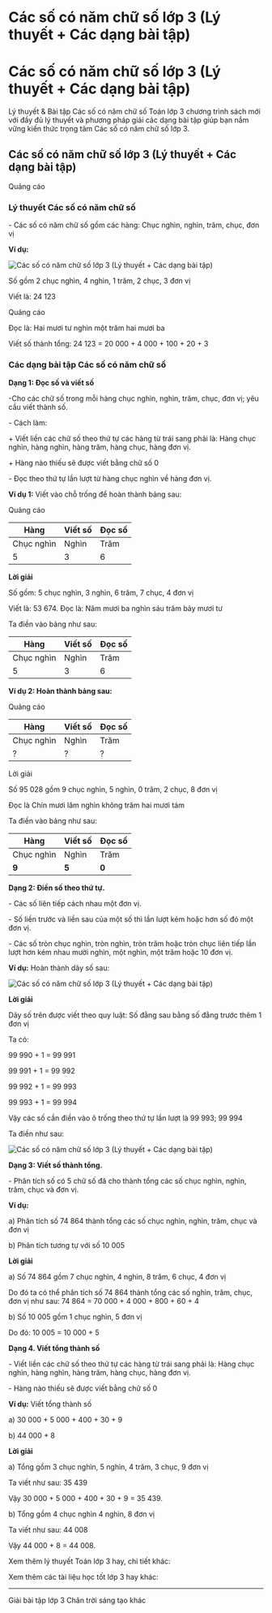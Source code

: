 # Các số có năm chữ số lớp 3 (Lý thuyết + Các dạng bài tập)

# Các số có năm chữ số lớp 3 (Lý thuyết + Các dạng bài tập)

Lý thuyết & Bài tập Các số có năm chữ số Toán lớp 3 chương trình sách mới với đầy đủ lý thuyết và phương pháp giải các dạng bài tập giúp bạn nắm vững kiến thức trọng tâm Các số có năm chữ số lớp 3.

## Các số có năm chữ số lớp 3 (Lý thuyết + Các dạng bài tập)

Quảng cáo

### Lý thuyết Các số có năm chữ số

\- Các số có năm chữ số gồm các hàng: Chục nghìn, nghìn, trăm, chục, đơn vị

**Ví dụ:**

![Các số có năm chữ số lớp 3 \(Lý thuyết + Các dạng bài tập\)](https://vietjack.com/toan-3-ct/images/ly-thuyet-cac-so-co-nam-chu-so.PNG)

Số gồm 2 chục nghìn, 4 nghìn, 1 trăm, 2 chục, 3 đơn vị

Viết là: 24 123

Quảng cáo

Đọc là: Hai mươi tư nghìn một trăm hai mươi ba

Viết số thành tổng: 24 123 = 20 000 + 4 000 + 100 + 20 + 3

### Các dạng bài tập Các số có năm chữ số

**Dạng 1: Đọc số và viết số**

-Cho các chữ số trong mỗi hàng chục nghìn, nghìn, trăm, chục, đơn vị; yêu cầu viết thành số.

\- Cách làm:

\+ Viết liền các chữ số theo thứ tự các hàng từ trái sang phải là: Hàng chục nghìn, hàng nghìn, hàng trăm, hàng chục, hàng đơn vị.

\+ Hàng nào thiếu sẽ được viết bằng chữ số 0

\- Đọc theo thứ tự lần lượt từ hàng chục nghìn về hàng đơn vị.

**Ví dụ 1:** Viết vào chỗ trống để hoàn thành bảng sau:

Quảng cáo

Hàng |  Viết số |  Đọc số  
---|---|---  
Chục nghìn |  Nghìn |  Trăm |  Chục |  Đ.vị  
5 |  3 |  6 |  7 |  4 |  … |  …  
  
**Lời giải**

Số gồm: 5 chục nghìn, 3 nghìn, 6 trăm, 7 chục, 4 đơn vị

Viết là: 53 674. Đọc là: Năm mươi ba nghìn sáu trăm bảy mươi tư

Ta điền vào bảng như sau:

Hàng |  Viết số |  Đọc số  
---|---|---  
Chục nghìn |  Nghìn |  Trăm |  Chục |  Đ.vị  
5 |  3 |  6 |  7 |  4 |  **53 674** |  **Năm mươi ba nghìn sáu trăm bảy mươi tư**  
  
**Ví dụ 2: Hoàn thành bảng sau:**

Quảng cáo

Hàng |  Viết số |  Đọc số  
---|---|---  
Chục nghìn |  Nghìn |  Trăm |  Chục |  Đ.vị  
? |  ? |  ? |  ? |  ? |  95 028 |  ?  
  
Lời giải

Số 95 028 gồm 9 chục nghìn, 5 nghìn, 0 trăm, 2 chục, 8 đơn vị

Đọc là Chín mươi lăm nghìn không trăm hai mươi tám

Ta điền vào bảng như sau:

Hàng |  Viết số |  Đọc số  
---|---|---  
Chục nghìn |  Nghìn |  Trăm |  Chục |  Đ.vị  
**9** |  **5** |  **0** |  **2** |  **8** |  95 028 |  **Chín mươi lăm nghìn không trăm hai mươi tám**  
  
**Dạng 2: Điền số theo thứ tự.**

\- Các số liên tiếp cách nhau một đơn vị.

\- Số liền trước và liền sau của một số thì lần lượt kém hoặc hơn số đó một đơn vị.

\- Các số tròn chục nghìn, tròn nghìn, tròn trăm hoặc tròn chục liên tiếp lần lượt hơn kém nhau mười nghìn, một nghìn, một trăm hoặc 10 đơn vị.

**Ví dụ:** Hoàn thành dãy số sau:

![Các số có năm chữ số lớp 3 \(Lý thuyết + Các dạng bài tập\)](https://vietjack.com/toan-3-ct/images/ly-thuyet-cac-so-co-nam-chu-so-1.PNG)

**Lời giải**

Dãy số trên được viết theo quy luật: Số đằng sau bằng số đằng trước thêm 1 đơn vị

Ta có:

99 990 + 1 = 99 991

99 991 + 1 = 99 992

99 992 + 1 = 99 993

99 993 + 1 = 99 994

Vậy các số cần điền vào ô trống theo thứ tự lần lượt là 99 993; 99 994

Ta điền như sau:

![Các số có năm chữ số lớp 3 \(Lý thuyết + Các dạng bài tập\)](https://vietjack.com/toan-3-ct/images/ly-thuyet-cac-so-co-nam-chu-so-2.PNG)

**Dạng 3: Viết số thành tổng.**

\- Phân tích số có 5 chữ số đã cho thành tổng các số chục nghìn, nghìn, trăm, chục và đơn vị.

**Ví dụ:**

a) Phân tích số 74 864 thành tổng các số chục nghìn, nghìn, trăm, chục và đơn vị

b) Phân tích tương tự với số 10 005

**Lời giải**

a) Số 74 864 gồm 7 chục nghìn, 4 nghìn, 8 trăm, 6 chục, 4 đơn vị

Do đó ta có thể phân tích số 74 864 thành tổng các số nghìn, trăm, chục, đơn vị như sau: 74 864 = 70 000 + 4 000 + 800 + 60 + 4

b) Số 10 005 gồm 1 chục nghìn, 5 đơn vị

Do đó: 10 005 = 10 000 + 5

**Dạng 4. Viết tổng thành số**

\- Viết liền các chữ số theo thứ tự các hàng từ trái sang phải là: Hàng chục nghìn, hàng nghìn, hàng trăm, hàng chục, hàng đơn vị.

\- Hàng nào thiếu sẽ được viết bằng chữ số 0

**Ví dụ:** Viết tổng thành số

a) 30 000 + 5 000 + 400 + 30 + 9

b) 44 000 + 8

**Lời giải**

a) Tổng gồm 3 chục nghìn, 5 nghìn, 4 trăm, 3 chục, 9 đơn vị

Ta viết như sau: 35 439

Vậy 30 000 + 5 000 + 400 + 30 + 9 = 35 439.

b) Tổng gồm 4 chục nghìn 4 nghìn, 8 đơn vị

Ta viết như sau: 44 008

Vậy 44 000 + 8 = 44 008.

Xem thêm lý thuyết Toán lớp 3 hay, chi tiết khác:

Xem thêm các tài liệu học tốt lớp 3 hay khác:

* * *

Giải bài tập lớp 3 Chân trời sáng tạo khác
